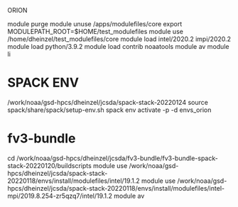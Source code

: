 ORION

module purge
module unuse /apps/modulefiles/core
export MODULEPATH_ROOT=$HOME/test_modulefiles
module use /home/dheinzel/test_modulefiles/core
module load intel/2020.2 impi/2020.2
module load python/3.9.2
module load contrib noaatools
module av
module li

# SPACK ENV

/work/noaa/gsd-hpcs/dheinzel/jcsda/spack-stack-20220124
source spack/share/spack/setup-env.sh
spack env activate -p -d envs_orion

# fv3-bundle

cd /work/noaa/gsd-hpcs/dheinzel/jcsda/fv3-bundle/fv3-bundle-spack-stack-20220120/buildscripts
module use /work/noaa/gsd-hpcs/dheinzel/jcsda/spack-stack-20220118/envs/install/modulefiles/intel/19.1.2
module use /work/noaa/gsd-hpcs/dheinzel/jcsda/spack-stack-20220118/envs/install/modulefiles/intel-mpi/2019.8.254-zr5qzq7/intel/19.1.2
module av
